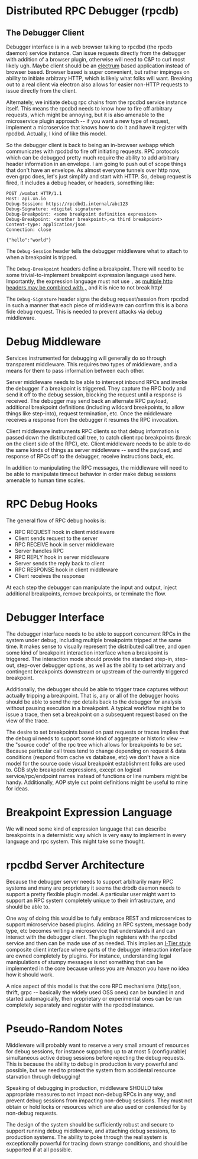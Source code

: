 # Distributed RPC Debugger (rpcdb)

## The Debugger Client

Debugger interface is in a web browser talking to rpcdbd (the rpcdb daemon) service instance. Can issue requests
directly from the debugger with addition of a browser plugin, otherwise will need to C&P to curl most likely ugh. Maybe
client should be an [electrum](http://electron.atom.io/) based application instead of browser based. Browser based is
super convenient, but rather impinges on ability to initiate arbitrary HTTP, which is likely what folks will want.
Breaking out to a real client via electron also allows for easier non-HTTP requests to issue directly from the client.

Alternately, we initiate debug rpc chains from the rpcdbd service instance itself. This means the rpcdbd needs to know
how to fire off arbitrary requests, which might be annoying, but it is also amenable to the microservice plugin approach
-- if you want a new type of request, implement a microservice that knows how to do it and have it register with rpcdbd.
Actually, I kind of like this model.

So the debugger client is back to being an in-browser webapp which communicates with rpcdbd to fire off initiating
requests. RPC protocols which can be debugged pretty much require the ability to add arbitrary header information in an
envelope. I am going to push out of scope things that don't have an envelope. As almost everyone tunnels over http now,
even grpc does, let's just simplify and start with HTTP. So, debug request is fired, it includes a debug header, or
headers, something like:

```
POST /wombat HTTP/1.1
Host: api.xn.io
Debug-Session: https://rpcdbd1.internal/abc123
Debug-Signature: <digital signature>
Debug-Breakpoint: <some breakpoint definition expression>
Debug-Breakpoint: <another breakpoint>,<a third breakpoint>
Content-type: application/json
Connection: close

{"hello":"world"}
```

The `Debug-Session` header tells the debugger middleware what to attach to when a breakpoint is tripped.

The `Debug-Breakpoint` headers define a breakpoint. There will need to be some trivial-to-implement breakpoint
expression language used here. Importantly, the expression language must not use `,` as [multiple http headers may be
combined with `,`](http://www.w3.org/Protocols/rfc2616/rfc2616-sec4.html) and it is nice to not break http!

The `Debug-Signature` header signs the debug request/session from rpcdbd in such a manner that each piece of middleware
can confirm this is a bona fide debug request. This is needed to prevent attacks via debug middleware.

# Debug Middleware

Services instrumented for debugging will generally do so through transparent middleware. This requires two types of
middleware, and a means for them to pass information between each other.

Server middleware needs to be able to intercept inbound RPCs and invoke the debugger if a breakpoint is triggered. They
capture the RPC body and send it off to the debug session, blocking the request until a response is received. The
debugger may send back an alternate RPC payload, additional breakpoint definitions (including wildcard breakpoints, to
allow things like step-into), request termination, etc. Once the middleware receives a response from the debugger it
resumes the RPC invocation.

Client middleware instruments RPC clients so that debug information is passed down the distributed call tree, to catch
client rpc breakpoints (break on the client side of the RPC), etc. Client middleware needs to be able to do the same
kinds of things as server middleware -- send the payload, and response of RPCs off to the debugger, receive instructions
back, etc.

In addition to manipulating the RPC messages, the middleware will need to be able to manipulate timeout behavior in
order make debug sessions amenable to human time scales.

# RPC Debug Hooks

The general flow of RPC debug hooks is:

* RPC REQUEST hook in client middleware
* Client sends request to the server
* RPC RECEIVE hook in server middleware
* Server handles RPC
* RPC REPLY hook in server middleware
* Server sends the reply back to client
* RPC RESPONSE hook in client middleware
* Client receives the response

At each step the debugger can manipulate the input and output, inject additional breakpoints, remove breakpoints, or
terminate the flow.

# Debugger Interface

The debugger interface needs to be able to support concurrent RPCs in the system under debug, including multiple
breakpoints tripped at the same time. It makes sense to visually represent the distributed call tree, and open some kind
of breakpoint interaction interface when a breakpoint is triggered. The interaction mode should provide the standard
step-in, step-out, step-over debugger options, as well as the ability to set arbitrary and contingent breakpoints
downstream or upstream of the currently triggered breakpoint.

Additionally, the debugger should be able to trigger trace captures without actually tripping a breakpoint. That is, any
or all of the debugger hooks should be able to send the rpc details back to the debugger for analysis without pausing
execution in a breakpoint. A typical workflow might be to issue a trace, then set a breakpoint on a subsequent request
based on the view of the trace.

The desire to set breakpoints based on past requests or traces implies that the debug ui needs to support some kind of
aggregate or historic view -- the "source code" of the rpc tree which allows for breakpoints to be set. Because
particular call trees tend to change depending on request & data conditions (respond from cache vs database, etc) we
don't have a nice model for the source code visual breakpoint establishment folks are used to. GDB style breakpoint
expressions, except on logical service/rpc/endpoint names instead of functions or line numbers might be handy.
Additionally, AOP style cut point definitions might be useful to mine for ideas.

# Breakpoint Expression Language

We will need some kind of expression language that can describe breakpoints in a determistic way which is very easy to
implement in every language and rpc system. This might take some thought.

# rpcdbd Server Architecture

Because the debugger server needs to support arbitrarily many RPC systems and many are proprietary it seems the drbdb
daemon needs to support a pretty flexible plugin model. A particular user might want to support an RPC system completely
unique to their infrastructure, and should be able to.

One way of doing this would be to fully embrace REST and microservices to support microservice based plugins. Adding an
RPC system, message body type, etc becomes writing a microservice that understands it and can interact with the debugger
client. The plugin registers with the rpcdbd service and then can be made use of as needed. This implies an [I-Tier
style](https://engineering.groupon.com/2013/misc/i-tier-dismantling-the-monoliths/) composite client interface where
parts of the debugger interaction interface are owned completely by plugins. For instance, understanding legal
manipulations of stumpy messages is not something that can be implemented in the core because unless you are Amazon you
have no idea how it should work.

A nice aspect of this model is that the core RPC mechanisms (http/json, thrift, grpc -- basically the widely used OSS
ones) can be bundled in and started automagically, then proprietary or experimental ones can be run completely
separately and register with the rpcdbd instance.

# Pseudo-Random Notes

Middleware will probably want to reserve a very small amount of resources for debug sessions, for instance supporting up
to at most 5 (configurable) simultaneous active debug sessions before rejecting the debug requests. This is because the
ability to debug in production is very powerful and possible, but we need to protect the system from accidental resource
starvation through debugging!

Speaking of debugging in production, middleware SHOULD take appropriate measures to not impact non-debug RPCs in any
way, and prevent debug sessions from impacting non-debug sessions. They must not obtain or hold locks or resources which
are also used or contended for by non-debug requests.

The design of the system should be sufficiently robust and secure to support running debug middleware, and attaching
debug sessions, to production systems. The ability to poke through the real system is exceptionally powerful for tracing
down strange conditions, and should be supported if at all possible.
